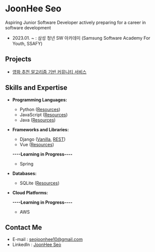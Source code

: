 
# JoonHee Seo
Aspiring Junior Software Developer actively preparing for a career in software development

- 2023.01. ~ : 삼성 청년 SW 아카데미 (Samsung Software Academy For Youth, SSAFY)


## Projects
- [영화 추천 알고리즘 기반 커뮤니티 서비스](https://github.com/JoonHeeSeo/Final_PJT)


## Skills and Expertise
- **Programming Languages:** 
  - Python ([Resources](https://github.com/JoonHeeSeo/SAFFY_01_Python))
  - JavaScript ([Resources](https://github.com/JoonHeeSeo/SAFFY_06_JavaScript))
   - Java ([Resources](https://github.com/JoonHeeSeo/WIL_Java))
 
- **Frameworks and Libraries:**
  - Django ([Vanilla](https://github.com/JoonHeeSeo/SAFFY_03_Django), [REST](https://github.com/JoonHeeSeo/SAFFY_05_Django_REST_Framework))
  - Vue ([Resources](https://github.com/JoonHeeSeo/SAFFY_07_Vue))

  **----Learning in Progress----**
   - Spring

- **Databases:**
  - SQLite ([Resources](https://github.com/JoonHeeSeo/SAFFY_04_Database))

- **Cloud Platforms:**

  **----Learning in Progress----**
  - AWS


## Contact Me
- E-mail : [seojoonhee10@gmail.com](mailto:seojoonhee10@gmail.com)
- LinkedIn : [JoonHee Seo](https://www.linkedin.com/in/joonhee-seo-82909027a/)

